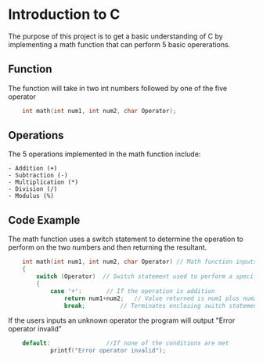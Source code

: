 # Introduction to C

The purpose of this project is to get a basic understanding of C by implementing a math function that can perform 5 basic opererations.

## Function

The function will take in two int numbers followed by one of the five operator

```c
	int math(int num1, int num2, char Operator);
```
## Operations

The 5 operations implemented in the math function include:
	
	- Addition (+)
	- Subtraction (-)
	- Multiplication (*)
	- Division (/)
	- Modulus (%)

## Code Example

The math function uses a switch statement to determine the operation to perform on the two numbers and then returning the resultant.

```c
	int math(int num1, int num2, char Operator) // Math function inputs
	{
    	switch (Operator)  // Switch statement used to perform a specific function depending on the Operator type
    	{
        	case '+':		// If the operation is addition
            	return num1+num2;	// Value returned is num1 plus num2
            	break;			// Terminates enclosing switch statement
```
If the users inputs an unknown operator the program will output "Error operator invalid"

```c
	default:				//If none of the conditions are met
            printf("Error operator invalid");
```